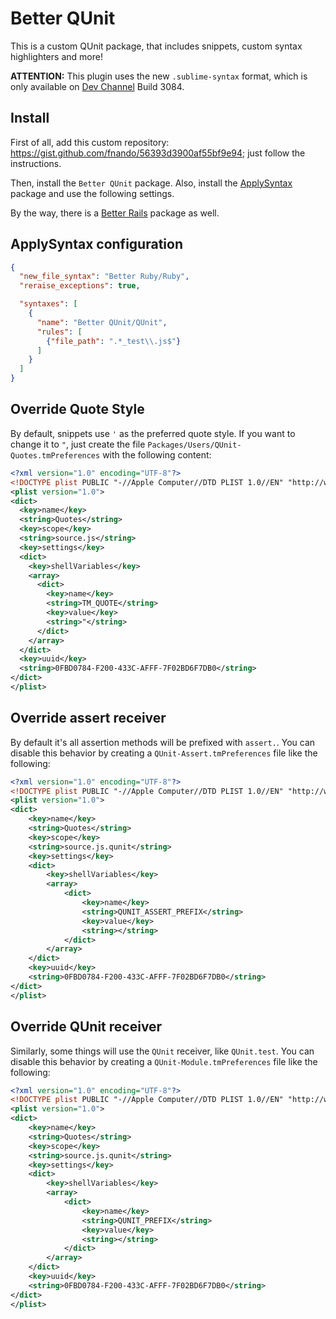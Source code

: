 # Better QUnit

This is a custom QUnit package, that includes snippets, custom syntax highlighters and more!

**ATTENTION:** This plugin uses the new `.sublime-syntax` format, which is only available on [Dev Channel](http://www.sublimetext.com/3dev) Build 3084.

## Install

First of all, add this custom repository: <https://gist.github.com/fnando/56393d3900af55bf9e94>; just follow the instructions.

Then, install the `Better QUnit` package. Also, install the [ApplySyntax](https://github.com/facelessuser/ApplySyntax) package and use the following settings.

By the way, there is a [Better Rails](https://github.com/fnando/better-rails-for-sublime-text) package as well.

## ApplySyntax configuration

```json
{
  "new_file_syntax": "Better Ruby/Ruby",
  "reraise_exceptions": true,

  "syntaxes": [
    {
      "name": "Better QUnit/QUnit",
      "rules": [
        {"file_path": ".*_test\\.js$"}
      ]
    }
  ]
}
```

## Override Quote Style

By default, snippets use `'` as the preferred quote style. If you want to change it to `"`, just create the file `Packages/Users/QUnit-Quotes.tmPreferences` with the following content:

```xml
<?xml version="1.0" encoding="UTF-8"?>
<!DOCTYPE plist PUBLIC "-//Apple Computer//DTD PLIST 1.0//EN" "http://www.apple.com/DTDs/PropertyList-1.0.dtd">
<plist version="1.0">
<dict>
  <key>name</key>
  <string>Quotes</string>
  <key>scope</key>
  <string>source.js</string>
  <key>settings</key>
  <dict>
    <key>shellVariables</key>
    <array>
      <dict>
        <key>name</key>
        <string>TM_QUOTE</string>
        <key>value</key>
        <string>"</string>
      </dict>
    </array>
  </dict>
  <key>uuid</key>
  <string>0FBD0784-F200-433C-AFFF-7F02BD6F7DB0</string>
</dict>
</plist>
```

## Override assert receiver

By default it's all assertion methods will be prefixed with `assert.`. You can disable this behavior by creating a `QUnit-Assert.tmPreferences` file like the following:

```xml
<?xml version="1.0" encoding="UTF-8"?>
<!DOCTYPE plist PUBLIC "-//Apple Computer//DTD PLIST 1.0//EN" "http://www.apple.com/DTDs/PropertyList-1.0.dtd">
<plist version="1.0">
<dict>
    <key>name</key>
    <string>Quotes</string>
    <key>scope</key>
    <string>source.js.qunit</string>
    <key>settings</key>
    <dict>
        <key>shellVariables</key>
        <array>
            <dict>
                <key>name</key>
                <string>QUNIT_ASSERT_PREFIX</string>
                <key>value</key>
                <string></string>
            </dict>
        </array>
    </dict>
    <key>uuid</key>
    <string>0FBD0784-F200-433C-AFFF-7F02BD6F7DB0</string>
</dict>
</plist>
```

## Override QUnit receiver

Similarly, some things will use the `QUnit` receiver, like `QUnit.test`. You can disable this behavior by creating a `QUnit-Module.tmPreferences` file like the following:

```xml
<?xml version="1.0" encoding="UTF-8"?>
<!DOCTYPE plist PUBLIC "-//Apple Computer//DTD PLIST 1.0//EN" "http://www.apple.com/DTDs/PropertyList-1.0.dtd">
<plist version="1.0">
<dict>
    <key>name</key>
    <string>Quotes</string>
    <key>scope</key>
    <string>source.js.qunit</string>
    <key>settings</key>
    <dict>
        <key>shellVariables</key>
        <array>
            <dict>
                <key>name</key>
                <string>QUNIT_PREFIX</string>
                <key>value</key>
                <string></string>
            </dict>
        </array>
    </dict>
    <key>uuid</key>
    <string>0FBD0784-F200-433C-AFFF-7F02BD6F7DB0</string>
</dict>
</plist>
```
